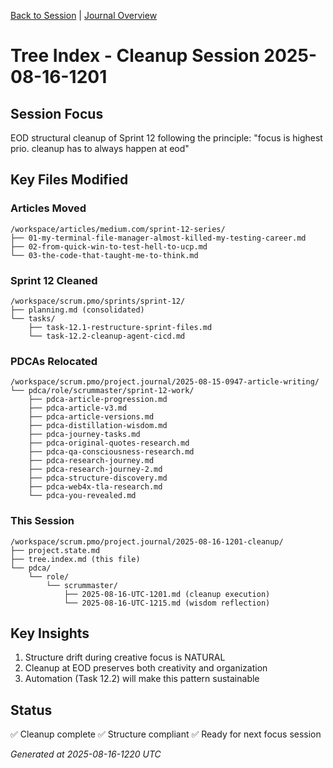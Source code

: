 [Back to Session](./project.state.md) | [Journal Overview](../../project.journal.overview.md)

# Tree Index - Cleanup Session 2025-08-16-1201

## Session Focus
EOD structural cleanup of Sprint 12 following the principle: "focus is highest prio. cleanup has to always happen at eod"

## Key Files Modified

### Articles Moved
```
/workspace/articles/medium.com/sprint-12-series/
├── 01-my-terminal-file-manager-almost-killed-my-testing-career.md
├── 02-from-quick-win-to-test-hell-to-ucp.md
└── 03-the-code-that-taught-me-to-think.md
```

### Sprint 12 Cleaned
```
/workspace/scrum.pmo/sprints/sprint-12/
├── planning.md (consolidated)
└── tasks/
    ├── task-12.1-restructure-sprint-files.md
    └── task-12.2-cleanup-agent-cicd.md
```

### PDCAs Relocated
```
/workspace/scrum.pmo/project.journal/2025-08-15-0947-article-writing/
└── pdca/role/scrummaster/sprint-12-work/
    ├── pdca-article-progression.md
    ├── pdca-article-v3.md
    ├── pdca-article-versions.md
    ├── pdca-distillation-wisdom.md
    ├── pdca-journey-tasks.md
    ├── pdca-original-quotes-research.md
    ├── pdca-qa-consciousness-research.md
    ├── pdca-research-journey.md
    ├── pdca-research-journey-2.md
    ├── pdca-structure-discovery.md
    ├── pdca-web4x-tla-research.md
    └── pdca-you-revealed.md
```

### This Session
```
/workspace/scrum.pmo/project.journal/2025-08-16-1201-cleanup/
├── project.state.md
├── tree.index.md (this file)
└── pdca/
    └── role/
        └── scrummaster/
            ├── 2025-08-16-UTC-1201.md (cleanup execution)
            └── 2025-08-16-UTC-1215.md (wisdom reflection)
```

## Key Insights
1. Structure drift during creative focus is NATURAL
2. Cleanup at EOD preserves both creativity and organization
3. Automation (Task 12.2) will make this pattern sustainable

## Status
✅ Cleanup complete
✅ Structure compliant
✅ Ready for next focus session

*Generated at 2025-08-16-1220 UTC*